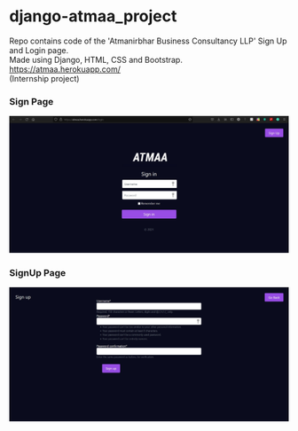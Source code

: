# django-atmaa_project
Repo contains code of the 'Atmanirbhar Business Consultancy LLP' Sign Up and Login page.<br/>Made using Django, HTML, CSS and Bootstrap.<br/>https://atmaa.herokuapp.com/<br/>(Internship project)
### Sign Page 
![local](https://github.com/prashant54singh/django-ATMAA-Web/blob/main/static/Screenshot%202022-09-26%20180602.jpg?raw=true)

### SignUp Page
![local](https://github.com/prashant54singh/django-ATMAA-Web/blob/main/static/Screenshot%202022-09-26%20180625.jpg?raw=true)
